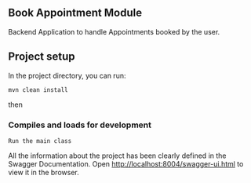 ## Book Appointment Module

Backend Application to handle Appointments booked by the user.

## Project setup

In the project directory, you can run:

```
mvn clean install
```

then

### Compiles and loads for development

```
Run the main class
```

All the information about the project has been clearly defined in the Swagger Documentation.
Open [http://localhost:8004/swagger-ui.html](http://localhost:8004/swagger-ui.html) to view it in the browser.
